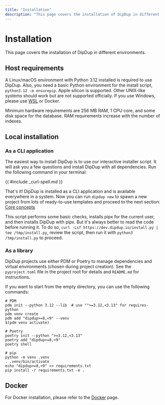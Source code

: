 ```yaml
---
title: "Installation"
description: "This page covers the installation of DipDup in different environments."
---
```


# Installation

This page covers the installation of DipDup in different environments.

## Host requirements

A Linux/macOS environment with Python 3.12 installed is required to use DipDup. Also, you need a basic Python environment for the install script, `python3.12 -m ensurepip`. Apple silicon is supported. Other UNIX-like systems should work but are not supported officially. If you use Windows, please use [WSL](https://docs.microsoft.com/en-us/windows/wsl/about) or Docker.

Minimum hardware requirements are 256 MB RAM, 1 CPU core, and some disk space for the database. RAM requirements increase with the number of indexes.

## Local installation

### As a CLI application

The easiest way to install DipDup is to use our interactive installer script. It will ask you a few questions and install DipDup with all dependencies. Run the following command in your terminal:

{{ #include _curl-spell.md }}

That's it! DipDup is installed as a CLI application and is available everywhere in a system. Now you can run `dipdup new` to spawn a new project from lots of ready-to-use templates and proceed to the next section: [Core concepts](2.core-concepts.md)

This script performs some basic checks, installs pipx for the current user, and then installs DipDup with pipx. But it's always better to read the code before running it. To do so, `curl -Lsf https://dev.dipdup.io/install.py | tee /tmp/install.py`, review the script, then run it with `python3 /tmp/install.py` to proceed.

### As a library

DipDup projects use either PDM or Poetry to manage dependencies and virtual environments (chosen during project creation). See the `pyproject.toml` file in the project root for details and `README.md` for instructions.

If you want to start from the empty directory, you can use the following commands:

```shell [Terminal]
# PDM
pdm init --python 3.12 --lib  # use "">=3.12,<3.13" for requires-python
pdm venv create
pdm add "dipdup>=8,<9" --venv
$(pdm venv activate)

# Poetry
poetry init --python ">=3.12,<3.13"
poetry add "dipdup>=8,<9"
poetry shell

# pip
python -m venv .venv
. .venv/bin/activate
echo "dipdup>=8,<9" >> requirements.txt
pip install -r requirements.txt -e .
```

## Docker

For Docker installation, please refer to the [Docker](../6.deployment/1.docker.md) page.
